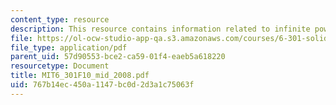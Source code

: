 ```yaml
---
content_type: resource
description: This resource contains information related to infinite power gain.
file: https://ol-ocw-studio-app-qa.s3.amazonaws.com/courses/6-301-solid-state-circuits-fall-2010/767b14ec450a1147bc0d2d3a1c75063f_MIT6_301F10_mid_2008.pdf
file_type: application/pdf
parent_uid: 57d90553-bce2-ca59-01f4-eaeb5a618220
resourcetype: Document
title: MIT6_301F10_mid_2008.pdf
uid: 767b14ec-450a-1147-bc0d-2d3a1c75063f
---
```

